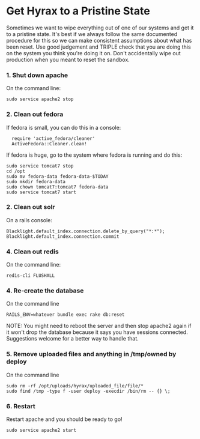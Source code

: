 # Get Hyrax to a Pristine State

Sometimes we want to wipe everything out of one of our systems and get it to
a pristine state. It's best if we always follow the same documented procedure
for this so we can make consistent assumptions about what has been reset. Use good judgement and TRIPLE check that you are doing this on the system you think you're doing it on. Don't accidentally wipe out production when you meant to reset the sandbox.

### 1. Shut down apache
On the command line:
```
sudo service apache2 stop
```

### 2. Clean out fedora
  If fedora is small, you can do this in a console: 
  ```
    require 'active_fedora/cleaner'
    ActiveFedora::Cleaner.clean!
  ```
  
  If fedora is huge, go to the system where fedora is running and do this:
  
  ```
  sudo service tomcat7 stop
  cd /opt
  sudo mv fedora-data fedora-data-$TODAY
  sudo mkdir fedora-data
  sudo chown tomcat7:tomcat7 fedora-data
  sudo service tomcat7 start
  ```
  
### 2. Clean out solr
  On a rails console:
  ```
  Blacklight.default_index.connection.delete_by_query("*:*"); Blacklight.default_index.connection.commit
  ```
  
### 4. Clean out redis
  On the command line: 
  ```
  redis-cli FLUSHALL
  ```
  
### 4. Re-create the database
On the command line
```
RAILS_ENV=whatever bundle exec rake db:reset
```
NOTE: You might need to reboot the server and then stop apache2 again if it won't drop the database because it says you have sessions connected. Suggestions welcome for a better way to handle that.

### 5. Remove uploaded files and anything in /tmp/owned by deploy
On the command line
```
sudo rm -rf /opt/uploads/hyrax/uploaded_file/file/*
sudo find /tmp -type f -user deploy -execdir /bin/rm -- {} \;
```

### 6. Restart
Restart apache and you should be ready to go!
```
sudo service apache2 start
```
